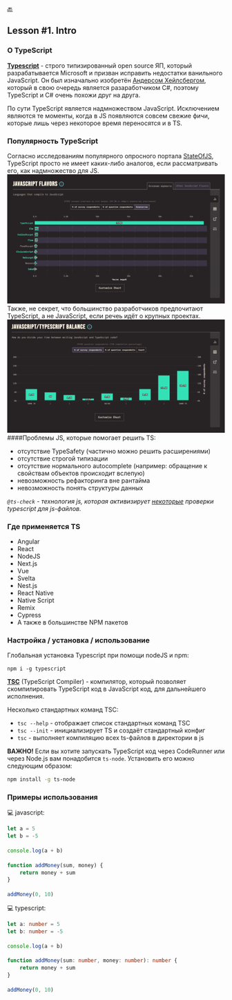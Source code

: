 [🔙](/README.md)

## Lesson #1. Intro

### О TypeScript
<u>**Typescript**</u> - строго типизированный open source ЯП, который разрабатывается Microsoft и призван исправить недостатки ванильного JavaScript. Он был изначально изобретён [Андерсом Хейлсбергом](https://ru.wikipedia.org/wiki/%D0%A5%D0%B5%D0%B9%D0%BB%D1%81%D0%B1%D0%B5%D1%80%D0%B3,_%D0%90%D0%BD%D0%B4%D0%B5%D1%80%D1%81), который в свою очередь является разаработчиком C#, поэтому TypeScript и C# очень похожи друг на друга.

По сути TypeScript является надмножеством JavaScript. Исключением являются те моменты, когда в JS появляются совсем свежие фичи, которые лишь через некоторое время переносятся и в TS.

### Популярность TypeScript
Согласно исследованиям популярного опросного портала [StateOfJS](stateofjs.com), TypeScript просто не имеет каких-либо аналогов, если рассматривать его, как надмножество для JS.  
![Alt text](images/image1.png)
Также, не секрет, что большинство разработчиков предпочитают TypeScript, а не JavaScript, если речеь идёт о крупных проектах.
![Alt text](images/image2.png)
####Проблемы JS, которые помогает решить TS:

- отсутствие TypeSafety (частично можно решить расширениями)
- отсутствие строгой типизации
- отсутствие нормального autocomplete (например: обращение к свойствам объектов происходит вслепую)
- невозможность рефакторинга вне рантайма
- невозможность понять структуры данных

_`@ts-check` - технология js, которая активизирует <u>некоторые</u> проверки typescript для js-файлов._

### Где применяется TS

- Angular
- React
- NodeJS
- Next.js
- Vue
- Svelta
- Nest.js
- React Native
- Native Script
- Remix
- Cypress
- А также в большинстве NPM пакетов

### Настройка / установка / использование

Глобальная установка Typescript при помощи nodeJS и npm:

```
npm i -g typescript
```

<u>**TSC**</u> (TypeScript Compiler) - компилятор, который позволяет скомпилировать TypeScript код в JavaScript код, для дальнейшего исполнения.

Несколько стандартных команд TSC:

- `tsc --help` - отображает список стандартных команд TSC
- `tsc --init` - инициализирует TS и создаёт стандартный конфиг
- `tsc` - выполняет компиляцию всех ts-файлов в директории в js

**ВАЖНО!** Если вы хотите запускать TypeScript код через CodeRunner или через Node.js вам понадобится `ts-node`. Установить его можно следующим образом:
```bash
npm install -g ts-node
```

### Примеры использования
💻 javascript:

```javascript
let a = 5
let b = -5

console.log(a + b)

function addMoney(sum, money) {
	return money + sum
}

addMoney(0, 10)
```

💻 typescript:

```typescript
let a: number = 5
let b: number = -5

console.log(a + b)

function addMoney(sum: number, money: number): number {
	return money + sum
}

addMoney(0, 10)
```
